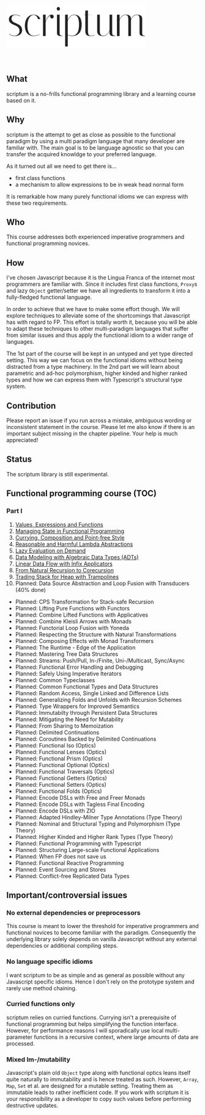 <img src="./logo.png" width="366" height="114" alt="scriptum"><br><br><br>

## What

scriptum is a no-frills functional programming library and a learning course based on it.

## Why

scriptum is the attempt to get as close as possible to the functional paradigm by using a multi paradigm language that many developer are familiar with. The main goal is to be language agnostic so that you can transfer the acquired knowldge to your preferred language.

As it turned out all we need to get there is...

* first class functions
* a mechanism to allow expressions to be in weak head normal form

It is remarkable how many purely functional idioms we can express with these two requirements.

## Who

This course addresses both experienced imperative programmers and functional programming novices.

## How

I've chosen Javascript because it is the Lingua Franca of the internet most programmers are familiar with. Since it includes first class functions, `Proxy`s and lazy `Object` getter/setter we have all ingredients to transform it into a fully-fledged functional language.

In order to achieve that we have to make some effort though. We will explore techniques to alleviate some of the shortcomings that Javascript has with regard to FP. This effort is totally worth it, because you will be able to adapt these techniques to other multi-paradigm languages that suffer from similar issues and thus apply the functional idiom to a wider range of languages.

The 1st part of the course will be kept in an untyped and yet type directed setting. This way we can focus on the functional idioms without being distracted from a type machinery. In the 2nd part we will learn about parametric and ad-hoc polymorphism, higher kinded and higher ranked types and how we can express them with Typescript's structural type system.

## Contribution

Please report an issue if you run across a mistake, ambiguous wording or inconsistent statement in the course. Please let me also know if there is an important subject missing in the chapter pipeline. Your help is much appreciated!

## Status

The scriptum library is still experimental.

## Functional programming course (TOC)

### Part I

01. [Values, Expressions and Functions](https://github.com/kongware/scriptum/blob/master/ch-1.md)
02. [Managing State in Functional Programming](https://github.com/kongware/scriptum/blob/master/ch-2.md)
03. [Currying, Composition and Point-free Style](https://github.com/kongware/scriptum/blob/master/ch-3.md)
04. [Reasonable and Harmful Lambda Abstractions](https://github.com/kongware/scriptum/blob/master/ch-4.md)
05. [Lazy Evaluation on Demand](https://github.com/kongware/scriptum/blob/master/ch-5.md)
06. [Data Modeling with Algebraic Data Types (ADTs)](https://github.com/kongware/scriptum/blob/master/ch-6.md)
07. [Linear Data Flow with Infix Applicators](https://github.com/kongware/scriptum/blob/master/ch-7.md)
08. [From Natural Recursion to Corecursion](https://github.com/kongware/scriptum/blob/master/ch-8.md)
09. [Trading Stack for Heap with Trampolines](https://github.com/kongware/scriptum/blob/master/ch-9.md)
10. Planned: Data Source Abstraction and Loop Fusion with Transducers (40% done)

* Planned: CPS Transformation for Stack-safe Recursion
* Planned: Lifting Pure Functions with Functors
* Planned: Combine Lifted Functions with Applicatives
* Planned: Combine Kleisli Arrows with Monads
* Planned: Functorial Loop Fusion with Yoneda
* Planned: Respecting the Structure with Natural Transformations
* Planned: Composing Effects with Monad Transformers
* Planned: The Runtime - Edge of the Application
* Planned: Mastering Tree Data Structures
* Planned: Streams: Push/Pull, In-/Finite, Uni-/Multicast, Sync/Async
* Planned: Functional Error Handling and Debugging
* Planned: Safely Using Imperative Iterators
* Planned: Common Typeclasses
* Planned: Common Functional Types and Data Structures
* Planned: Random Access, Single Linked and Difference Lists
* Planned: Generalizing Folds and Unfolds with Recursion Schemes
* Planned: Type Wrappers for Improved Semantics
* Planned: Immutabilty through Persistent Data Structures
* Planned: Mitigating the Need for Mutability
* Planned: From Sharing to Memoization
* Planned: Delimited Continuations
* Planned: Coroutines Backed by Delimited Continuations
* Planned: Functional Iso (Optics)
* Planned: Functional Lenses (Optics)
* Planned: Functional Prism (Optics)
* Planned: Functional Optional (Optics)
* Planned: Functional Traversals (Optics)
* Planned: Functional Getters (Optics)
* Planned: Functional Setters (Optics)
* Planned: Functional Folds (Optics)
* Planned: Encode DSLs with Free and Freer Monads
* Planned: Encode DSLs with Tagless Final Encoding
* Planned: Encode DSLs with ZIO
* Planned: Adapted Hindley-Milner Type Annotations (Type Theory)
* Planned: Nominal and Structural Typing and Polymorphism (Type Theory)
* Planned: Higher Kinded and Higher Rank Types (Type Theory)
* Planned: Functional Programming with Typescript
* Planned: Structuring Large-scale Functional Applications
* Planned: When FP does not save us
* Planned: Functional Reactive Programming
* Planned: Event Sourcing and Stores
* Planned: Conflict-free Replicated Data Types

## Important/controversial issues

### No external dependencies or preprocessors

This course is meant to lower the threshold for imperative programmers and functional novices to become familiar with the paradigm. Consequently the underlying library solely depends on vanilla Javascript without any external dependencies or additional compiling steps.

### No language specific idioms

I want scriptum to be as simple and as general as possible without any Javascript specific idioms. Hence I don't rely on the prototype system and rarely use method chaining.

### Curried functions only

scriptum relies on curried functions. Currying isn't a prerequisite of functional programming but helps simplifying the function interface. However, for performance reasons I will sporadically use local multi-parameter functions in a recursive context, where large amounts of data are processed.

### Mixed Im-/mutability

Javascript's plain old `Object` type along with functional optics leans itself quite naturally to immutability and is hence treated as such. However, `Array`, `Map`, `Set` et al. are designed for a mutable setting. Treating them as immutable leads to rather inefficient code. If you work with scriptum it is your responsibility as a developer to copy such values before performing destructive updates.
